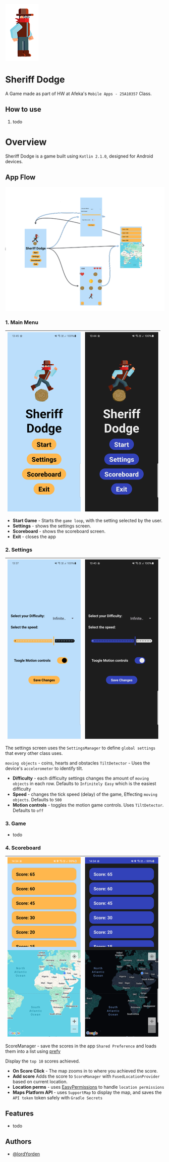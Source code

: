 ![Logo](./docs/logo.png)

# Sheriff Dodge

A Game made as part of HW at Afeka's `Mobile Apps - 25A10357` Class.

## How to use

1. todo

# Overview

Sheriff Dodge is a game built using `Kotlin 2.1.0`, designed for Android devices.

## App Flow

![Overview](./docs/app_overview.png)

### 1. Main Menu

![Main Menu](./docs/main_menu.png) | ![Main Menu](./docs/main_menu_dark.png) 
-|-

- **Start Game** - Starts the `game loop`, with the setting selected by the user.
- **Settings** - shows the settings screen.
- **Scoreboard** - shows the scoreboard screen.
- **Exit** - closes the app

### 2. Settings

![Settings Screen](./docs/settings_screen.png) | ![Settings Screen](./docs/settings_screen_dark.png) 
-|-

The settings screen uses the `SettingsManager` to define `global settings` that every other class uses.

`moving objects` - coins, hearts and obstacles
`TiltDetector` - Uses the device's `accelerometer` to identify tilt.

- **Difficulty** - each difficulty settings changes the amount of `moving objects` in each row. Defaults to `Infinitely Easy` which is the easiest difficulty
- **Speed** - changes the tick speed (delay) of the game, Effecting `moving objects`. Defaults to `500`
- **Motion controls** - toggles the motion game controls. Uses `TiltDetector`. Defaults to `off`

### 3. Game
- todo

### 4. Scoreboard
![scoreboard Screen](./docs/scoreboard_srceen.png) | ![scoreboard Screen](./docs/scoreboard_screen_dark.png) 
-|-

ScoreManager - save the scores in the app `Shared Preference` and loads them into a list using [prefy](https://github.com/paz-lavi/Prefy.git)

Display the `top 10` scores achieved.
- **On Score Click** - The map zooms in to where you achieved the score.
- **Add score** Adds the score to `ScoreManager` with `FusedLocationProvider` based on current location.
- **Location perms** - uses [EasyPermissions](https://github.com/VMadalin/easypermissions-ktx) to handle `location permissions`
- **Maps Platform API** - uses `SupportMap` to display the map, and saves the `API token` token safely with `Gradle Secrets`

## Features

- todo

## Authors

- [@lordYorden](https://github.com/lordYorden)


